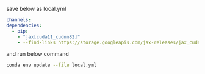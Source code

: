 save below as local.yml

```yml
channels:
dependencies:
  - pip:
    - "jax[cuda11_cudnn82]"
    - --find-links https://storage.googleapis.com/jax-releases/jax_cuda_releases.html
```

and run below command

```bash
conda env update --file local.yml 
```
